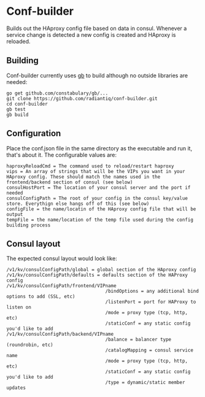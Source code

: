# Conf-builder
Builds out the HAproxy config file based on data in consul. Whenever a service change is detected a new config is created and HAproxy is reloaded.  

## Building  
Conf-builder currently uses [gb](http://getgb.io/) to build although no outside libraries are needed:  

	go get github.com/constabulary/gb/...
	git clone https://github.com/radiantiq/conf-builder.git  
	cd conf-builder  
	gb test
	gb build

## Configuration
Place the conf.json file in the same directory as the executable and run it, that's about it. The configurable values are: 

	haproxyReloadCmd = The command used to reload/restart haproxy
	vips = An array of strings that will be the VIPs you want in your HAproxy config. These should match the names used in the frontend/backend section of consul (see below)
	consulHostPort = The location of your consul server and the port if needed
	consulConfigPath = The root of your config in the consul key/value store. Everythign else hangs off of this (see below)
	configFile = the name/locatin of the HAproxy config file that will be output
	tempFile = the name/location of the temp file used during the config building process

## Consul layout

The expected consul layout would look like:

	/v1/kv/consulConfigPath/global = global section of the HAproxy config
	/v1/kv/consulConfigPath/defaults = defaults section of the HAProxy config
	/v1/kv/consulConfigPath/frontend/VIPname
										/bindOptions = any additional bind options to add (SSL, etc)
										/listenPort = port for HAProxy to listen on
										/mode = proxy type (tcp, http, etc)
										/staticConf = any static config you'd like to add
	/v1/kv/consulConfigPath/backend/VIPname
										/balance = balancer type (roundrobin, etc)
										/catalogMapping = consul service name
										/mode = proxy type (tcp, http, etc)
										/staticConf = any static config you'd like to add
										/type = dynamic/static member updates
                    
                    

